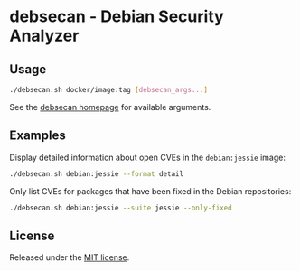 # debsecan - Debian Security Analyzer

## Usage

```sh
./debsecan.sh docker/image:tag [debsecan_args...]
```

See the [debsecan homepage](http://www.enyo.de/fw/software/debsecan/) for
available arguments.

## Examples
Display detailed information about open CVEs in the `debian:jessie` image:

```sh
./debsecan.sh debian:jessie --format detail
```

Only list CVEs for packages that have been fixed in the Debian repositories:

```sh
./debsecan.sh debian:jessie --suite jessie --only-fixed
```

## License
Released under the [MIT license](https://opensource.org/licenses/MIT).

